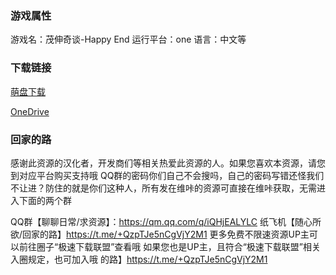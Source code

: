 ### 游戏属性
游戏名：茂伸奇谈-Happy End
运行平台：one
语言：中文等
### 下载链接
[萌盘下载](https://pan.moe/s/1ZMGfn)

[OneDrive](https://flowerrover-my.sharepoint.com/:u:/g/personal/lingvt_uper4_vikacg_com/EX5xHPxNumBMtatwB9c1N-cBsIG9EYGwlqr2oh3I6eTg0w?e=IC4tXD)

### 回家的路
感谢此资源的汉化者，开发商们等相关热爱此资源的人。如果您喜欢本资源，请您到对应平台购买支持哦
QQ群的密码你们自己不会搜吗，自己的密码写错还怪我们不让进？防住的就是你们这种人，所有发在维咔的资源可直接在维咔获取，无需进入下面的两个群

QQ群【聊聊日常/求资源】：https://qm.qq.com/q/iQHjEALYLC
纸飞机【随心所欲/回家的路】https://t.me/+QzpTJe5nCgVjY2M1
更多免费不限速资源UP主可以前往圈子“极速下载联盟”查看哦
如果您也是UP主，且符合“极速下载联盟”相关入圈规定，也可加入哦
的路】https://t.me/+QzpTJe5nCgVjY2M1